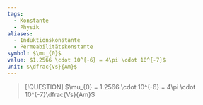 ```yaml
---
tags:
  - Konstante
  - Physik
aliases:
  - Induktionskonstante
  - Permeabilitätskonstante
symbol: $\mu_{0}$
value: $1.2566 \cdot 10^{-6} = 4\pi \cdot 10^{-7}$
unit: $\dfrac{Vs}{Am}$
---
```


> [!QUESTION] $\mu_{0} = 1.2566 \cdot 10^{-6} = 4\pi \cdot 10^{-7}\dfrac{Vs}{Am}$

